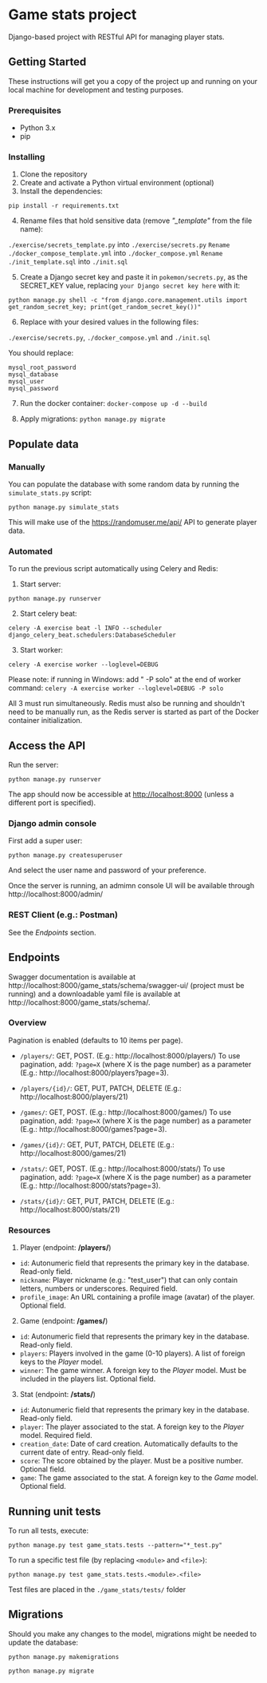 Game stats project 
==================

Django-based project with RESTful API for managing player stats.



Getting Started
---------------

These instructions will get you a copy of the project up and running on your local machine for development and testing 
purposes.

### Prerequisites

-   Python 3.x
-   pip



### Installing

1.  Clone the repository
2.  Create and activate a Python virtual environment (optional)
3.  Install the dependencies:

`pip install -r requirements.txt`

4. Rename files that hold sensitive data (remove _"\_template"_ from the file name):

`./exercise/secrets_template.py` into `./exercise/secrets.py`
`Rename ./docker_compose_template.yml` into `./docker_compose.yml`
`Rename ./init_template.sql` into `./init.sql`


5.  Create a Django secret key and paste it in `pokemon/secrets.py`, as the SECRET_KEY value, replacing 
`your Django secret key here` with it: 

`python manage.py shell -c "from django.core.management.utils import get_random_secret_key; print(get_random_secret_key())"`

6. Replace with your desired values in the following files:

`./exercise/secrets.py`, `./docker_compose.yml` and `./init.sql`

You should replace:
```
mysql_root_password
mysql_database
mysql_user
mysql_password
```

7. Run the docker container:
`docker-compose up -d --build`


8. Apply migrations:
`python manage.py migrate`



Populate data
-------------

### Manually
You can populate the database with some random data by running the `simulate_stats.py` script:

`python manage.py simulate_stats`

This will make use of the <https://randomuser.me/api/> API to generate player data.


### Automated 

To run the previous script automatically using Celery and Redis:

1. Start server:

`python manage.py runserver`

2. Start celery beat:

`celery -A exercise beat -l INFO --scheduler django_celery_beat.schedulers:DatabaseScheduler`

3. Start worker:

`celery -A exercise worker --loglevel=DEBUG`

Please note: if running in Windows: add " -P solo" at the end of worker command:
`celery -A exercise worker --loglevel=DEBUG -P solo`

All 3 must run simultaneously. Redis must also be running and shouldn't need to be manually run, as the Redis server 
is started as part of the Docker container initialization.





Access the API
--------------

Run the server:

`python manage.py runserver`

The app should now be accessible at <http://localhost:8000> (unless a different port is specified).


### Django admin console

First add a super user:

`python manage.py createsuperuser`

And select the user name and password of your preference.

Once the server is running, an admimn console UI will be available through http://localhost:8000/admin/



### REST Client (e.g.: Postman)

See the _Endpoints_ section.



Endpoints
---------

Swagger documentation is available at http://localhost:8000/game_stats/schema/swagger-ui/ (project must be running) 
and a downloadable yaml file is available at http://localhost:8000/game_stats/schema/.

### Overview

Pagination is enabled (defaults to 10 items per page). 

* `/players/`: GET, POST. (E.g.: http://localhost:8000/players/)
To use pagination, add: `?page=X` (where X is the page number) as a parameter (E.g.: 
http://localhost:8000/players?page=3).

* `/players/{id}/`: GET, PUT, PATCH, DELETE (E.g.: http://localhost:8000/players/21)

* `/games/`: GET, POST. (E.g.: http://localhost:8000/games/)
To use pagination, add: `?page=X` (where X is the page number) as a parameter (E.g.: 
http://localhost:8000/games?page=3).

* `/games/{id}/`: GET, PUT, PATCH, DELETE (E.g.: http://localhost:8000/games/21)

* `/stats/`: GET, POST. (E.g.: http://localhost:8000/stats/)
To use pagination, add: `?page=X` (where X is the page number) as a parameter (E.g.: 
http://localhost:8000/stats?page=3).

* `/stats/{id}/`: GET, PUT, PATCH, DELETE (E.g.: http://localhost:8000/stats/21)


### Resources


1. Player (endpoint: **/players/**)

* `id`: Autonumeric field that represents the primary key in the database. Read-only field.
* `nickname`: Player nickname (e.g.: "test_user") that can only contain letters, numbers or underscores. Required field.
* `profile_image`: An URL containing a profile image (avatar) of the player. Optional field.

2. Game (endpoint: **/games/**)

* `id`: Autonumeric field that represents the primary key in the database. Read-only field.
* `players`: Players involved in the game (0-10 players). A list of foreign keys to the *Player* model.
* `winner`: The game winner. A foreign key to the *Player* model. Must be included in the players list. Optional field.

3. Stat (endpoint: **/stats/**)

* `id`: Autonumeric field that represents the primary key in the database. Read-only field.
* `player`: The player associated to the stat. A foreign key to the *Player* model. Required field.
* `creation_date`: Date of card creation. Automatically defaults to the current date of entry. Read-only field.
* `score`: The score obtained by the player. Must be a positive number. Optional field.
* `game`: The game associated to the stat. A foreign key to the *Game* model. Optional field.




Running unit tests
-----------------

To run all tests, execute:

`python manage.py test game_stats.tests --pattern="*_test.py"`

To run a specific test file (by replacing `<module>` and `<file>`):

`python manage.py test game_stats.tests.<module>.<file>`

Test files are placed in the `./game_stats/tests/` folder


Migrations
----------

Should you make any changes to the model, migrations might be needed to update the database:

`python manage.py makemigrations`

`python manage.py migrate`

